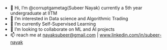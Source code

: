 - 👋 Hi, I’m @corruptgametag(Subeer Nayak) currently a 5th year undergraduate at IITM
- 👀 I’m interested in Data science and Algorithmic Trading
- 🌱 I’m currently Self-Supervised Learning
- 💞️ I’m looking to collaborate on ML and AI projects
- 📫 reach me at nayaksubeer@gmail.com | www.linkedin.com/in/subeer-nayak
